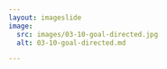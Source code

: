 ```yaml
---
layout: imageslide
image:
  src: images/03-10-goal-directed.jpg
  alt: 03-10-goal-directed.md

---
```

